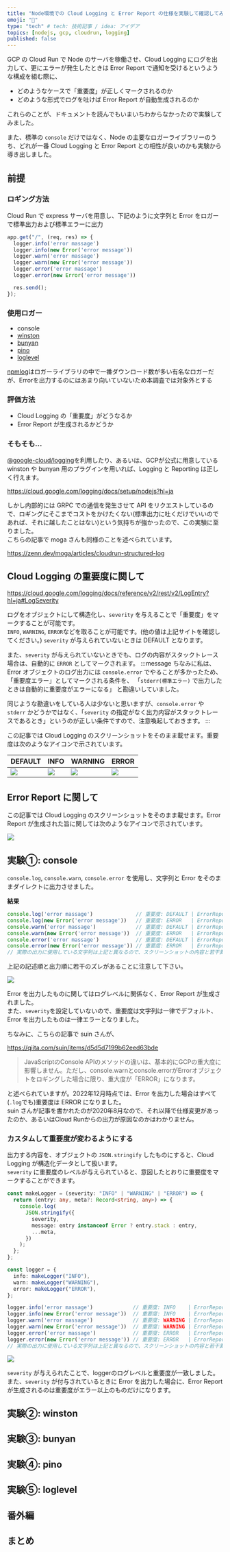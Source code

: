 ```yaml
---
title: "Node環境での Cloud Logging と Error Report の仕様を実験して確認してみた"
emoji: "🚥"
type: "tech" # tech: 技術記事 / idea: アイデア
topics: [nodejs, gcp, cloudrun, logging]
published: false
---
```


GCP の Cloud Run で Node のサーバを稼働させ、Cloud Logging にログを出力して、更にエラーが発生したときは Error Report で通知を受けるというような構成を組む際に、
- どのようなケースで「重要度」が正しくマークされるのか
- どのような形式でログを吐けば Error Report が自動生成されるのか
 
これらのことが、ドキュメントを読んでもいまいちわからなかったので実験してみました。  

また、標準の `console` だけではなく、Node の主要なロガーライブラリーのうち、どれが一番 Cloud Logging と Error Report との相性が良いのかも実験から導き出しました。

## 前提

### ロギング方法

Cloud Run で express サーバを用意し、下記のように文字列と Error をロガーで標準出力および標準エラーに出力

```ts
app.get("/", (req, res) => {
  logger.info('error massage')            
  logger.info(new Error('error message'))
  logger.warn('error massage')            
  logger.warn(new Error('error message'))
  logger.error('error massage')          
  logger.error(new Error('error message'))

  res.send();
});
```

### 使用ロガー

- console
- [winston](https://github.com/winstonjs/winston)
- [bunyan](https://github.com/trentm/node-bunyan)
- [pino](https://github.com/pinojs/pino)
- [loglevel](https://github.com/pimterry/loglevel)

[npmlog](https://github.com/npm/npmlog)はロガーライブラリの中で一番ダウンロード数が多い有名なロガーだが、Errorを出力するのにはあまり向いていないため本調査では対象外とする

### 評価方法

- Cloud Logging の「重要度」がどうなるか
- Error Report が生成されるかどうか

### そもそも...

[@google-cloud/logging](https://github.com/googleapis/nodejs-logging)を利用したり、あるいは、GCPが公式に用意している winston や bunyan 用のプラグインを用いれば、Logging と Reporting は正しく行えます。  

https://cloud.google.com/logging/docs/setup/nodejs?hl=ja

しかし内部的には GRPC での通信を発生させて API をリクエストしているので、ロギングにそこまでコストをかけたくない(標準出力に吐くだけでいいのであれば、それに越したことはない)という気持ちが強かったので、この実験に至りました。  
こちらの記事で moga さんも同様のことを述べられています。

https://zenn.dev/moga/articles/cloudrun-structured-log

## Cloud Logging の重要度に関して

https://cloud.google.com/logging/docs/reference/v2/rest/v2/LogEntry?hl=ja#LogSeverity

ログをオブジェクトにして構造化し、`severity` を与えることで「重要度」をマークすることが可能です。  
`INFO`, `WARNING`, `ERROR`などを取ることが可能です。(他の値は上記サイトを確認してください。)
`severity` が与えられていないときは DEFAULT となります。

また、`severity` が与えられていないときでも、ログの内容がスタックトレース場合は、自動的に `ERROR` としてマークされます。
:::message
ちなみに私は、Error オブジェクトのログ出力には `console.error` でやることが多かったため、「重要度エラー」としてマークされる条件を、
「`stderr(標準エラー)` で出力したときは自動的に重要度がエラーになる」
と勘違いしていました。  

同じような勘違いをしている人は少ないと思いますが、`console.error` や `stderr` かどうかではなく、「`severity` の指定がなく出力内容がスタックトレースであるとき」というのが正しい条件ですので、注意喚起しておきます。
:::

この記事では Cloud Logging のスクリーンショットをそのまま載せます。重要度は次のようなアイコンで示されています。

| DEFAULT                                | INFO                                | WARNING                             | ERROR                                |
|----------------------------------------|-------------------------------------|-------------------------------------|--------------------------------------|
| ![](/images/cloud-logging-default.png) | ![](/images/cloud-logging-info.png) | ![](/images/cloud-logging-warn.png) | ![](/images/cloud-logging-error.png) |

## Error Report に関して

この記事では Cloud Logging のスクリーンショットをそのまま載せます。Error Report が生成された旨に関しては次のようなアイコンで示されています。

![](/images/error-report-icon.png)

## 実験①: console

`console.log`, `console.warn`, `console.error` を使用し、文字列と Error をそのままダイレクトに出力させました。

**結果**
```ts
console.log('error massage')              // 重要度: DEFAULT | ErrorReporting: 
console.log(new Error('error message'))   // 重要度: ERROR   | ErrorReporting: ○
console.warn('error massage')             // 重要度: DEFAULT | ErrorReporting: 
console.warn(new Error('error message'))  // 重要度: ERROR   | ErrorReporting: ○
console.error('error massage')            // 重要度: DEFAULT | ErrorReporting:
console.error(new Error('error message')) // 重要度: ERROR   | ErrorReporting: ○
// 実際の出力に使用している文字列は上記と異なるので、スクリーンショットの内容と若干異なります。
```

上記の記述順と出力順に若干のズレがあることに注意して下さい。

![](/images/gcp-logging-console.png)

Error を出力したものに関してはログレベルに関係なく、Error Report が生成されました。  
また、`severity`を設定していないので、重要度は文字列は一律でデフォルト、Error を出力したものは一律エラーとなりました。

ちなみに、こちらの記事で suin さんが、

https://qiita.com/suin/items/d5d5d7199b62eed63bde

> JavaScriptのConsole APIのメソッドの違いは、基本的にGCPの重大度に影響しません。ただし、console.warnとconsole.errorがErrorオブジェクトをロギングした場合に限り、重大度が「ERROR」になります。

と述べられていますが。2022年12月時点では、Error を出力した場合はすべて(`.log`でも)重要度は ERROR になりました。  
suin さんが記事を書かれたのが2020年8月なので、それ以降で仕様変更があったのか、あるいはCloud Runからの出力が原因なのかはわかりません。

### カスタムして重要度が変わるようにする

出力する内容を、オブジェクトの `JSON.stringify` したものにすると、Cloud Logging が構造化データとして扱います。  
`severity` に重要度のレベルが与えられていると、意図したとおりに重要度をマークすることができます。

```ts
const makeLogger = (severity: "INFO" | "WARNING" | "ERROR") => {
  return (entry: any, meta?: Record<string, any>) => {
    console.log(
      JSON.stringify({
        severity,
        message: entry instanceof Error ? entry.stack : entry,
        ...meta,
      })
    );
  };
};

const logger = {
  info: makeLogger("INFO"),
  warn: makeLogger("WARNING"),
  error: makeLogger("ERROR"),
};
```
```ts
logger.info('error massage')             // 重要度: INFO    | ErrorReporting: 
logger.info(new Error('error message'))  // 重要度: INFO    | ErrorReporting:
logger.warn('error massage')             // 重要度: WARNING | ErrorReporting: 
logger.warn(new Error('error message'))  // 重要度: WARNING | ErrorReporting:
logger.error('error massage')            // 重要度: ERROR   | ErrorReporting:
logger.error(new Error('error message')) // 重要度: ERROR   | ErrorReporting: ○
// 実際の出力に使用している文字列は上記と異なるので、スクリーンショットの内容と若干異なります。
```

![](/images/gcp-logging-console-custom.png)

`severity` が与えられたことで、loggerのログレベルと重要度が一致しました。  
また、`severity` が付与されているときに Error を出力した場合に、Error Report が生成されるのは重要度がエラー以上のものだけになります。

## 実験②: winston

## 実験③: bunyan

## 実験④: pino

## 実験⑤: loglevel

## 番外編

## まとめ